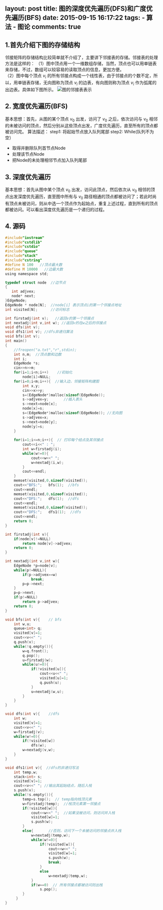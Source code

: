 layout: post
title: 图的深度优先遍历(DFS)和广度优先遍历(BFS)
date: 2015-09-15 16:17:22
tags: 
	- 算法
	- 图论
comments: true
---

## 1.首先介绍下图的存储结构 ##
邻接矩阵的存储结构比较简单就不介绍了，主要讲下邻接表的存储。邻接表的处理方法是这样的：
（1）图中顶点用一个一维数组存储，当然，顶点也可以用单链表来存储，不过，数组可以较容易的读取顶点的信息，更加方便。    
（2）图中每个顶点 $v_i$ 的所有邻接点构成一个线性表，由于邻接点的个数不定，所以，用单链表存储，无向图称为顶点 $v_i$ 的边表，有向图则称为顶点 $v_i$ 作为弧尾的出边表。具体如下图所示。
![图的邻接表表示](/img/articles/graph.png)

<!--more-->

## 2. 宽度优先遍历(BFS) ##
基本思想：首先，从图的某个顶点 $v_0$ 出发，访问了 $v_0$ 之后，依次访问与 $v_0$ 相邻的未被访问的顶点，然后分别从这些顶点出发，广度优先遍历，直至所有的顶点都被访问完。
算法描述：
step1: 将起始节点放入队列尾部
step2: While(队列不为空）
- 取得并删除队列首节点Node
- 处理该节点Node
- 把Node的未处理相邻节点加入队列尾部

## 3. 深度优先遍历 ##
 基本思想：首先从图中某个顶点 $v_0$ 出发，访问此顶点，然后依次从 $v_0$ 相邻的顶点出发深度优先遍历，直至图中所有与 $v_0$ 路径相通的顶点都被访问了；若此时尚有顶点未被访问，则从中选一个顶点作为起始点，重复上述过程，直到所有的顶点都被访问。可以看出深度优先遍历是一个递归的过程。

## 4. 源码 ##
```C
#include"iostream"
#include"cstdlib"
#include"cstdio"
#include"queue"
#include"stack"
#include"cstring"
#define N 100   //顶点最大数 
#define M 10000   //边最大数 
using namespace std;

typedef struct node  //边节点
{  
   int adjvex;  
   node* next;  
}EdgeNode;  
EdgeNode * node[N];  //node[i] 表示顶点i的第一个邻接点地址  
int visited[N];      //访问标志 

int firstadj(int v);   //返回v的第一个邻接点 
int nextadj(int v,int w); //返回v的在w之后的邻接点 
void dfs(int v);     
void dfs1(int v); //dfs非递归算法
void bfs(int v); 
int main()  
{  
	//freopen("a.txt","r",stdin);
	int n,m;  //顶点数和边数 
	int i; 
	EdgeNode *s;
	cin>>n>>m;  
	for(i=1;i<n;i++)    //初始化 
		node[i]=NULL; 
	for(i=0;i<m;i++){  //输入边，邻接矩阵构建图 
		int x,y;
		cin>>x>>y;
		s=(EdgeNode*)malloc(sizeof(EdgeNode)); 
		s->adjvex=y;       //插入表头 
		s->next=node[x];
		node[x]=s;
		s=(EdgeNode*)malloc(sizeof(EdgeNode)); //无向图 
		s->adjvex=x;
		s->next=node[y];
		node[y]=s;
	} 
		
	for(i=1;i<=n;i++){  // 打印每个结点及其邻接点 
		cout<<i<<" : ";
		int w=firstadj(i);
		while(w!=0){
			cout<<w<<" ";
			w=nextadj(i,w); 
		}
		cout<<endl;
	}
	memset(visited,0,sizeof(visited));
	cout<<"BFS:";	bfs(1);  //bfs
	cout<<endl;
	memset(visited,0,sizeof(visited));
	cout<<"DFS:";	dfs(1);  //dfs
	cout<<endl;
	memset(visited,0,sizeof(visited));
	cout<<"DFS:";	dfs1(1);  //dfs
	cout<<endl;
	return 0;
}  

int firstadj(int v){
	if(node[v]!=NULL)
		return node[v]->adjvex;
	return 0;
} 

int nextadj(int v,int w){
	EdgeNode *p=node[v]; 
	while(p!=NULL){
		if(p->adjvex==w)
			break;
		p=p->next;
	}
	p=p->next;
	if(p!=NULL)
		return p->adjvex;
	return 0;
}

void bfs(int v){    // bfs 
	int w,u;
	queue<int> q;
	visited[v]=1;
	cout<<v<<" ";
	q.push(v);
	while(!q.empty()){
		w=q.front();
		q.pop();
		u=firstadj(w);
		while(u!=0){
			if(!visited[u]){
				cout<<u<<" ";
				visited[u]=1;
				q.push(u);
			}
			u=nextadj(w,u);
		}		
	} 
} 

void dfs(int v){	//dfs
	int w;
	visited[v]=1;
	cout<<v<<" "; 
	w=firstadj(v);
	while(w!=0){
		if(!visited[w])
			dfs(w);
		w=nextadj(v,w);
	}
}

void dfs1(int v){  //dfs的非递归写法
	int temp,w;
	stack<int> s;
	visited[v]=1;
	cout<<v<<" "; //输出其起始结点，随后入栈 
	s.push(v);
	while(!s.empty()){
		temp=s.top();  // temp指向栈顶元素 
		w=firstadj(temp);  //栈顶元素第一邻接点 
		if(!visited[w]){
			cout<<w<<" ";  //如果没被访问，则访问并入栈 
			visited[w]=1;
			s.push(w);
		} 
		else{       //否则，访问下一个未被访问的邻接点并入栈 
			w=nextadj(temp,w);  
			while(w!=0){
				if(!visited[w]){
					cout<<w<<" ";
					visited[w]=1;
					s.push(w);
					break;
				} 
				else
					w=nextadj(temp,w);
			}
			if(w==0)  // 所有邻接点都被访问则出栈 
				s.pop();			
		}	 	
	 }
}
```